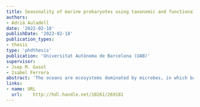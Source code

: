 ```yaml
---
title: Seasonality of marine prokaryotes using taxonomic and functional diversity approaches
authors:
- Adrià Auladell
date: '2022-02-18'
publishDate: '2022-02-18'
publication_types:
- thesis
type: 'phdthesis'
publication: 'Universitat Autònoma de Barcelona (UAB)'
supervisor:
- Jsep M. Gasol
- Isabel Ferrera
abstract: 'The oceans are ecosystems dominated by microbes, in which bacteria and archaea play key roles in biogeochemical cycling. In temperate oceans, seasonal changes in environmental conditions deeply influence the marine microbiome. In this thesis I analyse the seasonality of the marine microbiome of a coastal ocean site, using the long-term time series of the Blanes Bay Microbial Observatory (BBMO) to understand the seasonal changes through several molecular approaches. Using amplicons of the 16S rRNA gene, I evaluate the dynamics of the main bacterial groups in this coastal oligotrophic station during 11 years and test how similar the temporal niches of closely related taxa are, and what are the environmental parameters modulating their patterns of seasonality. I further explore how conserved the niche is at higher taxonomic levels. The community presented recurrent seasonality for 297 out of 6825 amplicon sequence variants (ASVs), which constituted almost half of the total relative abundance (47%). For certain genera, niche similarity decreased as nucleotide divergence in the 16S rRNA gene increased, a pattern compatible with the selection of similar taxa through environmental filtering. Additionally, I observed evidence of seasonal differentiation within various genera as seen by the distinct seasonal patterns of closely related taxa. I then switch the focus to the seasonal patterns of a specific functional group. Using the pufM gene as a marker gene for the aerobic anoxygenic phototrophic bacteria (AAPs) −a relevant photohete-rotrophic functional group in the marine microbial food web− I evaluated their long-term temporal dynamics through multivariate and co-occurrence analyses. Phylogroup K (Gammaproteobacteria) was the greatest contributor to community structure over all seasons, with phylogroups E and G (Alphaproteobacteria) being prevalent in spring. Diversity indices showed a clear seasonal trend, with maximum values in winter, which was inverse to that of AAP abundance. I afterwards extend these analyses to 21 biogeochemical relevant functions through 7 years of metagenomic data from the BBMO. Most genes presented a seasonal abundance trend: photoheterotrophic processes were enriched during spring, phosphorous-related genes were dominant during summer coinciding with phosphate limitation conditions, and assimilatory nitrate reductases correlated negatively with nitrate availability. Additionally, I identified the main taxa driving each function in each season and showed that, for some groups, the seasonality of bacterial families is different than that of their gene repertoire, so that different taxa within the same group present different functional specialization. Finally, I complement this descriptive view of the temporal changes with manipulation experiments to test how bottom-up and top-down processes exert selection on specific bacterial genomic species over the seasons. I experimentally modified the presence of predators, viruses, nutrient limitation (by diluting the samples with filtered seawater) and light availability in seawater from the BBMO in different seasons and assessed the growth of different organisms defined by metagenome assembled genomes (MAGs) under the manipulated conditions. Overall, I recovered 262 MAGs mainly from the Rhodobacterales, Flavobacteriales and Alteromonadales classes. Season and treatment greatly influenced community composition, with 26% of the MAGs indicative of the control treatments, 24% of both the control and predator-reduced treatments, 12.8% indicators of both the virus-reduced and the diluted treatments, and 7.3% of the predator-reduced treatment only. Flavobacteriaceae MAGs developed mostly in the predator-reduced treatment with distinct species in each season, whereas Alteromonadaceae and Sphingomonadaceae taxa developed preferably in the virus-reduced and diluted treatments indistinctively of season. Overall, this dissertation provides new insights into the seasonal patterns of key taxonomic and functional groups in the coastal surface ocean through the integration of information obtained using several molecular techniques and experimental approaches applied to a long-term time series'
links:
- name: URL
  url:    http://hdl.handle.net/10261/269181
---
```

